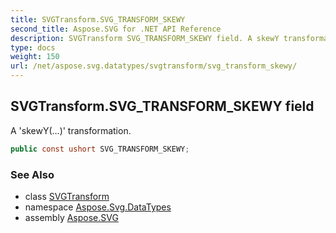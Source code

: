 ```yaml
---
title: SVGTransform.SVG_TRANSFORM_SKEWY
second_title: Aspose.SVG for .NET API Reference
description: SVGTransform SVG_TRANSFORM_SKEWY field. A skewY transformation
type: docs
weight: 150
url: /net/aspose.svg.datatypes/svgtransform/svg_transform_skewy/
---
```

## SVGTransform.SVG_TRANSFORM_SKEWY field

A 'skewY(…)' transformation.

```csharp
public const ushort SVG_TRANSFORM_SKEWY;
```

### See Also

* class [SVGTransform](../)
* namespace [Aspose.Svg.DataTypes](../../../aspose.svg.datatypes/)
* assembly [Aspose.SVG](../../../)
